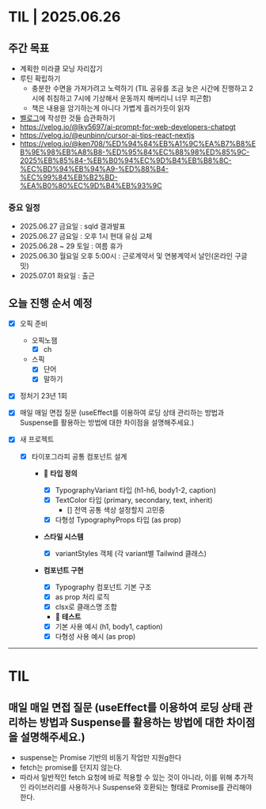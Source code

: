 # TIL | 2025.06.26

## 주간 목표

-   계획한 미라클 모닝 자리잡기
-   루틴 확립하기
    -   충분한 수면을 가져가려고 노력하기 (TIL 공유를 조금 늦은 시간에 진행하고 2시에 취침하고 7시에 기상해서 운동까지 해버리니 너무 피곤함)
    -   책은 내용을 암기하는게 아니다 가볍게 흘러가듯이 읽자
-   [벨로그](https://velog.io/@pigpgw/%EB%82%98%EC%9D%98-%EA%B0%9C%EB%B0%9C-%EC%84%B1%EC%9E%A5-%EC%A0%84%EB%9E%B5-%EC%83%9D%EA%B0%81%ED%95%98%EB%8A%94-%EA%B0%9C%EB%B0%9C%EC%9E%90%EB%A1%9C-%EB%82%98%EC%95%84%EA%B0%80%EA%B8%B0)에 작성한 것들 습관화하기
-   https://velog.io/@lky5697/ai-prompt-for-web-developers-chatpgt
-   https://velog.io/@eunbinn/cursor-ai-tips-react-nextjs
-   https://velog.io/@ken708/%ED%94%84%EB%A1%9C%EA%B7%B8%EB%9E%98%EB%A8%B8-%ED%95%84%EC%88%98%ED%85%9C-2025%EB%85%84-%EB%B0%94%EC%9D%B4%EB%B8%8C-%EC%BD%94%EB%94%A9-%ED%88%B4-%EC%99%84%EB%B2%BD-%EA%B0%80%EC%9D%B4%EB%93%9C

### 중요 일정

-   2025.06.27 금요일 : sqld 결과발표
-   2025.06.27 금요일 : 오후 1시 현대 유심 교체
-   2025.06.28 ~ 29 토일 : 여름 휴가
-   2025.06.30 월요일 오후 5:00시 : 근로계약서 및 연봉계약서 날인(온라인 구글 밋)
-   2025.07.01 화요일 : 출근

## 오늘 진행 순서 예정

-   [x] 오픽 준비
    -   오픽노잼
        -   [x] ch
    -   스픽
        -   [x] 단어
        -   [x] 말하기
-   [x] 정처기 23년 1회
-   [x] 매일 매일 면접 질문 (useEffect를 이용하여 로딩 상태 관리하는 방법과 Suspense를 활용하는 방법에 대한 차이점을 설명해주세요.)
-   [x] 새 프로젝트

    -   [x] 타이포그라피 공통 컴포넌트 설계

        -   🎯 **타입 정의**

            -   [x] TypographyVariant 타입 (h1-h6, body1-2, caption)
            -   [x] TextColor 타입 (primary, secondary, text, inherit)
                -   [] 전역 공통 색상 설정할지 고민중
            -   [x] 다형성 TypographyProps<T> 타입 (as prop)

        -   **스타일 시스템**

            -   [x] variantStyles 객체 (각 variant별 Tailwind 클래스)

        -   **컴포넌트 구현**

            -   [x] Typography 컴포넌트 기본 구조
            -   [x] as prop 처리 로직
            -   [x] clsx로 클래스명 조합

            -   🧪 **테스트**

            -   [x] 기본 사용 예시 (h1, body1, caption)
            -   [x] 다형성 사용 예시 (as prop)

---

# TIL

## 매일 매일 면접 질문 (useEffect를 이용하여 로딩 상태 관리하는 방법과 Suspense를 활용하는 방법에 대한 차이점을 설명해주세요.)

-   suspense는 Promise 기반의 비동기 작업만 지원g한다
-   fetch는 promise를 던지지 않는다.
-   따라서 일반적인 fetch 요청에 바로 적용할 수 있는 것이 아니라, 이를 위해 추가적인 라이브러리를 사용하거나 Suspense와 호환되는 형태로 Promise를 관리해야 한다.
